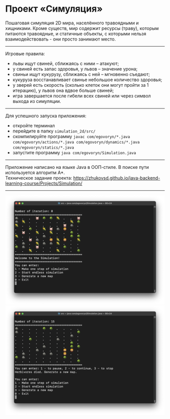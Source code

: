 # Проект «Симуляция»

Пошаговая симуляция 2D мира, населённого травоядными и хищниками. Кроме существ, мир содержит ресурсы (траву), которым
питаются травоядные, и статичные объекты, с которыми нельзя взаимодействовать - они просто занимают место.

---
Игровые правила:

* львы ищут свиней, сближаясь с ними – атакуют;
* у свиней есть запас здоровья, у львов – значение урона;
* свиньи ищут кукурузу, сближаясь с ней – мгновенно съедают;
* кукуруза восстанавливает свинье небольшое количество здоровья;
* у зверей есть скорость (сколько клеток они могут пройти за 1 итерацию), у львов она вдвое больше свиней;
* игра завершается после гибели всех свиней или через символ выхода из симуляции.

___

Для успешного запуска приложения:

- откройте терминал
- перейдите в папку `simulation_2d/src/`
- скомпилируйте
  программу `javac com/egovoryn/*.java com/egovoryn/actions/*.java com/egovoryn/dynamics/*.java com/egovoryn/statics/*.java`
- запустите программу `java com/egovoryn/Simulation.java`

---

Приложение написано на языке Java в ООП-стиле. В поиске пути используется алгоритм А*.  
Техническое задание проекта: https://zhukovsd.github.io/java-backend-learning-course/Projects/Simulation/

---

![1](img/1.png)
![2](img/2.png)